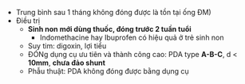 - Trung bình sau 1 tháng không đóng được là tồn tại ống ĐM)
- Điều trị
	- **Sinh non mới dùng thuốc, đóng trước 2 tuần tuổi**
		- Indomethacine hay Ibuprofen có hiệu quả ở trẻ sinh non
	- Suy tim: digoxin, lợi tiểu
	- ĐÓNg dụng cụ ưu tiên và thành công cao: PDA type **A-B-C**, d < **10mm**, **chưa đảo shunt**
	- Phẫu thuật: PDA không đóng được bằng dụng cụ